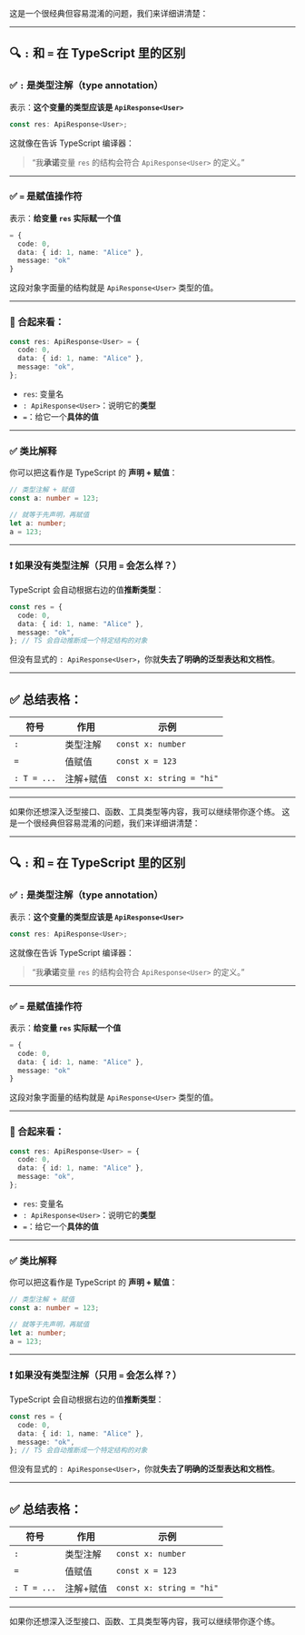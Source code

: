 这是一个很经典但容易混淆的问题，我们来详细讲清楚：

---

## 🔍 `:` 和 `=` 在 TypeScript 里的区别

### ✅ `:` 是**类型注解**（type annotation）

表示：**这个变量的类型应该是 `ApiResponse<User>`**

```ts
const res: ApiResponse<User>;
```

这就像在告诉 TypeScript 编译器：

> “我**承诺**变量 `res` 的结构会符合 `ApiResponse<User>` 的定义。”

---

### ✅ `=` 是**赋值操作符**

表示：**给变量 `res` 实际赋一个值**

```ts
= {
  code: 0,
  data: { id: 1, name: "Alice" },
  message: "ok"
}
```

这段对象字面量的结构就是 `ApiResponse<User>` 类型的值。

---

### 🧠 合起来看：

```ts
const res: ApiResponse<User> = {
  code: 0,
  data: { id: 1, name: "Alice" },
  message: "ok",
};
```

- `res`: 变量名
- `: ApiResponse<User>`：说明它的**类型**
- `=`：给它一个**具体的值**

---

### ✅ 类比解释

你可以把这看作是 TypeScript 的 **声明 + 赋值**：

```ts
// 类型注解 + 赋值
const a: number = 123;

// 就等于先声明，再赋值
let a: number;
a = 123;
```

---

### ❗ 如果没有类型注解（只用 `=` 会怎么样？）

TypeScript 会自动根据右边的值**推断类型**：

```ts
const res = {
  code: 0,
  data: { id: 1, name: "Alice" },
  message: "ok",
}; // TS 会自动推断成一个特定结构的对象
```

但没有显式的 `: ApiResponse<User>`，你就**失去了明确的泛型表达和文档性**。

---

## ✅ 总结表格：

| 符号        | 作用      | 示例                     |
| ----------- | --------- | ------------------------ |
| `:`         | 类型注解  | `const x: number`        |
| `=`         | 值赋值    | `const x = 123`          |
| `: T = ...` | 注解+赋值 | `const x: string = "hi"` |

---

如果你还想深入泛型接口、函数、工具类型等内容，我可以继续带你逐个练。
这是一个很经典但容易混淆的问题，我们来详细讲清楚：

---

## 🔍 `:` 和 `=` 在 TypeScript 里的区别

### ✅ `:` 是**类型注解**（type annotation）

表示：**这个变量的类型应该是 `ApiResponse<User>`**

```ts
const res: ApiResponse<User>;
```

这就像在告诉 TypeScript 编译器：

> “我**承诺**变量 `res` 的结构会符合 `ApiResponse<User>` 的定义。”

---

### ✅ `=` 是**赋值操作符**

表示：**给变量 `res` 实际赋一个值**

```ts
= {
  code: 0,
  data: { id: 1, name: "Alice" },
  message: "ok"
}
```

这段对象字面量的结构就是 `ApiResponse<User>` 类型的值。

---

### 🧠 合起来看：

```ts
const res: ApiResponse<User> = {
  code: 0,
  data: { id: 1, name: "Alice" },
  message: "ok",
};
```

- `res`: 变量名
- `: ApiResponse<User>`：说明它的**类型**
- `=`：给它一个**具体的值**

---

### ✅ 类比解释

你可以把这看作是 TypeScript 的 **声明 + 赋值**：

```ts
// 类型注解 + 赋值
const a: number = 123;

// 就等于先声明，再赋值
let a: number;
a = 123;
```

---

### ❗ 如果没有类型注解（只用 `=` 会怎么样？）

TypeScript 会自动根据右边的值**推断类型**：

```ts
const res = {
  code: 0,
  data: { id: 1, name: "Alice" },
  message: "ok",
}; // TS 会自动推断成一个特定结构的对象
```

但没有显式的 `: ApiResponse<User>`，你就**失去了明确的泛型表达和文档性**。

---

## ✅ 总结表格：

| 符号        | 作用      | 示例                     |
| ----------- | --------- | ------------------------ |
| `:`         | 类型注解  | `const x: number`        |
| `=`         | 值赋值    | `const x = 123`          |
| `: T = ...` | 注解+赋值 | `const x: string = "hi"` |

---

如果你还想深入泛型接口、函数、工具类型等内容，我可以继续带你逐个练。
